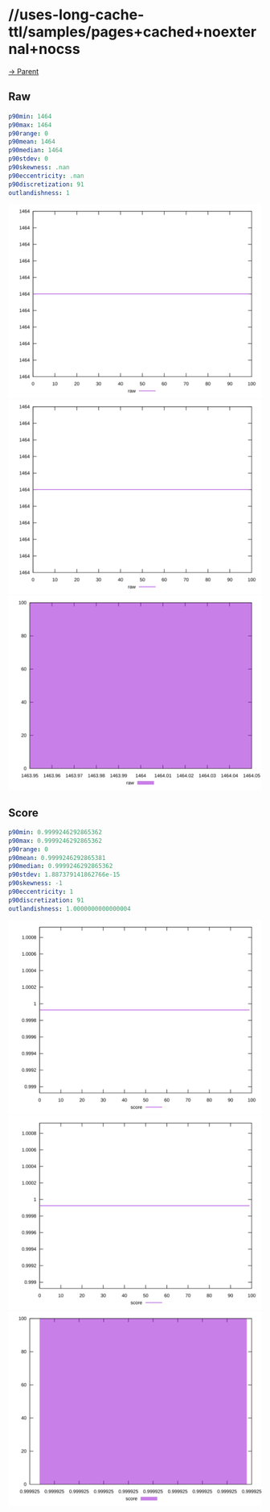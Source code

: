 
# //uses-long-cache-ttl/samples/pages+cached+noexternal+nocss

[→ Parent](../..)


## Raw


```yaml
p90min: 1464
p90max: 1464
p90range: 0
p90mean: 1464
p90median: 1464
p90stdev: 0
p90skewness: .nan
p90eccentricity: .nan
p90discretization: 91
outlandishness: 1

```

![PLOT: raw-values](./raw/values.svg)![PLOT: raw-sorted](./raw/sorted.svg)![PLOT: raw-histogram](./raw/histogram.svg)
## Score


```yaml
p90min: 0.9999246292865362
p90max: 0.9999246292865362
p90range: 0
p90mean: 0.9999246292865381
p90median: 0.9999246292865362
p90stdev: 1.887379141862766e-15
p90skewness: -1
p90eccentricity: 1
p90discretization: 91
outlandishness: 1.0000000000000004

```

![PLOT: score-values](./score/values.svg)![PLOT: score-sorted](./score/sorted.svg)![PLOT: score-histogram](./score/histogram.svg)